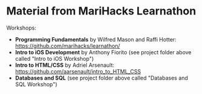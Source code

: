 # Material from MariHacks Learnathon
Workshops:
* **Programming Fundamentals** by Wilfred Mason and Raffi Hotter: https://github.com/marihacks/learnathon/
* **Intro to iOS Development** by Anthony Fiorito (see project folder above called "Intro to iOS Workshop")
* **Intro to HTML/CSS** by Adriel Arsenault: https://github.com/aarsenault/intro_to_HTML_CSS
* **Databases and SQL** (see project folder above called "Databases and SQL Workshop")
